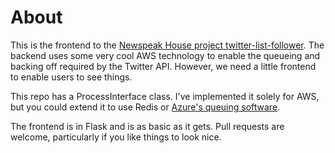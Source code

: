 # About
This is the frontend to the [Newspeak House project twitter-list-follower](https://github.com/nwspk/twitter-list-follower). 
The backend uses some very cool AWS technology to enable the queueing and backing off required 
by the Twitter API. However, we need a little frontend to enable users to see things. 

This repo has a ProcessInterface class. I've implemented it solely for AWS, but you could extend it to use Redis or 
[Azure's queuing software](https://azure.microsoft.com/en-gb/services/storage/queues/). 

The frontend is in Flask and is as basic as it gets. Pull requests are welcome, particularly if you like things to look nice.